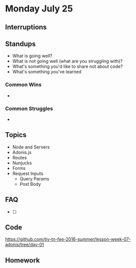 # Monday July 25

## Interruptions

## Standups

* What is going well?
* What is not going well (what are you struggling with)?
* What's something you'd like to share not about code?
* What's something you've learned

### Common Wins

*

### Common Struggles

*


## Topics

* Node and Servers
* Adonis.js
* Routes
* Nunjucks
* Forms
* Request Inputs
  - Query Params
  - Post Body

## FAQ

* [ ]

## Code

https://github.com/tiy-tn-fee-2016-summer/lesson-week-07-adonis/tree/day-01

## Homework
